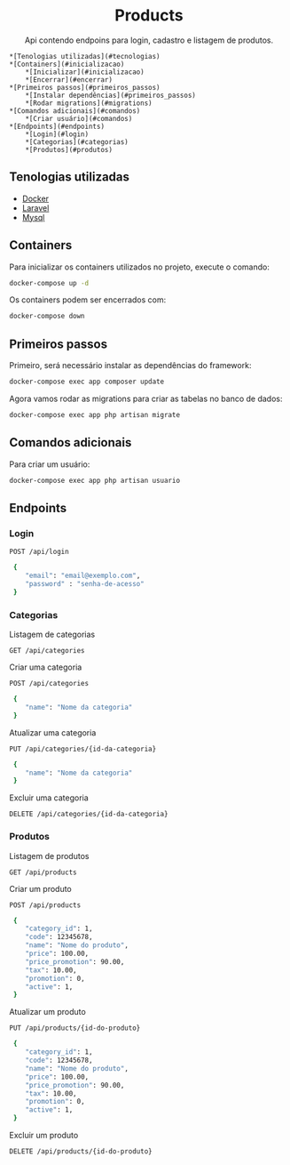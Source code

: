 <h1 align="center">Products</h1>
<p align="center">Api contendo endpoins para login, cadastro e listagem de produtos.</p>

<!--ts-->
    *[Tenologias utilizadas](#tecnologias)
    *[Containers](#inicializacao)
        *[Inicializar](#inicializacao)
        *[Encerrar](#encerrar)
    *[Primeiros passos](#primeiros_passos)
        *[Instalar dependências](#primeiros_passos)
        *[Rodar migrations](#migrations)
    *[Comandos adicionais](#comandos)
        *[Criar usuário](#comandos)
    *[Endpoints](#endpoints)
        *[Login](#login)
        *[Categorias](#categorias)
        *[Produtos](#produtos)
<!--te-->

<h2 id="tecnologias">Tenologias utilizadas</h2>

- [Docker](https://www.docker.com/)
- [Laravel](https://laravel.com/)
- [Mysql](https://www.mysql.com/)

<h2 id="inicializacao">Containers</h2>
<p>Para inicializar os containers utilizados no projeto, execute o comando:</p>

```bash
docker-compose up -d
```

<p id="encerrar">Os containers podem ser encerrados com:</p>

```bash
docker-compose down
``` 

<h2 id="primeiros_passos">Primeiros passos</h2>
<p>Primeiro, será necessário instalar as dependências do framework:</p>

```bash
docker-compose exec app composer update
```

<p id="migrations">Agora vamos rodar as migrations para criar as tabelas no banco de dados:</p>

```bash
docker-compose exec app php artisan migrate
```

<h2 id="comandos">Comandos adicionais</h2>
<p>Para criar um usuário:</p>

```bash
docker-compose exec app php artisan usuario
```

<h2 id="endpoints">Endpoints</h2>

<h3 id="login">Login</h3>

`POST /api/login`

```bash
 {
    "email": "email@exemplo.com",
    "password" : "senha-de-acesso"
 }
```

<h3 id="categorias">Categorias</h3>

<p>Listagem de categorias</p>

`GET /api/categories`

<p>Criar uma categoria</p>

`POST /api/categories`

```bash
 {
    "name": "Nome da categoria"
 }
```

<p>Atualizar uma categoria</p>

`PUT /api/categories/{id-da-categoria}`

```bash
 {
    "name": "Nome da categoria"
 }
```

<p>Excluir uma categoria</p>

`DELETE /api/categories/{id-da-categoria}`

<h3 id="produtos">Produtos</h3>

<p>Listagem de produtos</p>

`GET /api/products`

<p>Criar um produto</p>

`POST /api/products`

```bash
 {
    "category_id": 1,
    "code": 12345678,
    "name": "Nome do produto",
    "price": 100.00,
    "price_promotion": 90.00,
    "tax": 10.00,
    "promotion": 0,
    "active": 1,
 }
```

<p>Atualizar um produto</p>

`PUT /api/products/{id-do-produto}`

```bash
 {
    "category_id": 1,
    "code": 12345678,
    "name": "Nome do produto",
    "price": 100.00,
    "price_promotion": 90.00,
    "tax": 10.00,
    "promotion": 0,
    "active": 1,
 }
```

<p>Excluir um produto</p>

`DELETE /api/products/{id-do-produto}`